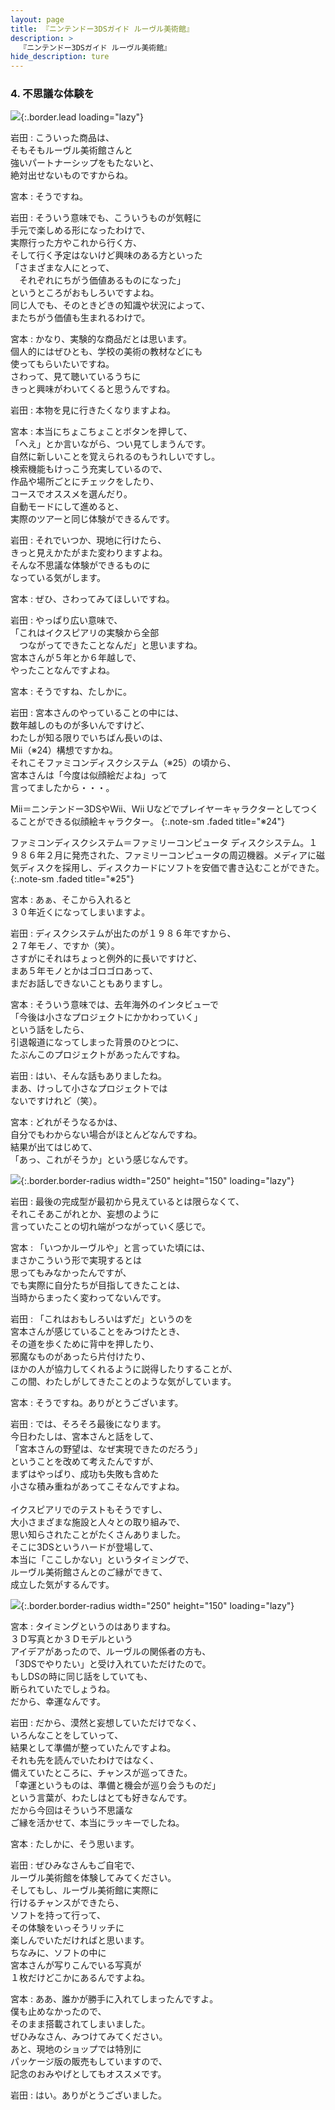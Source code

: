 ```yaml
---
layout: page
title: 『ニンテンドー3DSガイド ルーヴル美術館』
description: >
  『ニンテンドー3DSガイド ルーヴル美術館』
hide_description: ture
---
```


### 4. 不思議な体験を

![](/interviews/jp/3ds/al8j/vol1/img/mainvisual4.jpg){:.border.lead loading="lazy"}

岩田
: こういった商品は、<br>そもそもルーヴル美術館さんと<br>強いパートナーシップをもたないと、<br>絶対出せないものですからね。

宮本
: そうですね。

岩田
: そういう意味でも、こういうものが気軽に<br>手元で楽しめる形になったわけで、<br>実際行った方やこれから行く方、<br>そして行く予定はないけど興味のある方といった<br>「さまざまな人にとって、<br>　それぞれにちがう価値あるものになった」<br>というところがおもしろいですよね。<br>同じ人でも、そのときどきの知識や状況によって、<br>またちがう価値も生まれるわけで。

宮本
: かなり、実験的な商品だとは思います。<br>個人的にはぜひとも、学校の美術の教材などにも<br>使ってもらいたいですね。<br>さわって、見て聴いているうちに<br>きっと興味がわいてくると思うんですね。

岩田
: 本物を見に行きたくなりますよね。

宮本
: 本当にちょこちょことボタンを押して、<br>「へえ」とか言いながら、つい見てしまうんです。<br>自然に新しいことを覚えられるのもうれしいですし。<br>検索機能もけっこう充実しているので、<br>作品や場所ごとにチェックをしたり、<br>コースでオススメを選んだり。<br>自動モードにして進めると、<br>実際のツアーと同じ体験ができるんです。

岩田
: それでいつか、現地に行けたら、<br>きっと見えかたがまた変わりますよね。<br>そんな不思議な体験ができるものに<br>なっている気がします。

宮本
: ぜひ、さわってみてほしいですね。

岩田
: やっぱり広い意味で、<br>「これはイクスピアリの実験から全部<br>　つながってできたことなんだ」と思いますね。<br>宮本さんが５年とか６年越しで、<br>やったことなんですよね。

宮本
: そうですね、たしかに。

岩田
: 宮本さんのやっていることの中には、<br>数年越しのものが多いんですけど、<br>わたしが知る限りでいちばん長いのは、<br>Mii（※24）構想ですかね。<br>それこそファミコンディスクシステム（※25）の頃から、<br>宮本さんは「今度は似顔絵だよね」って<br>言ってましたから・・・。


Mii＝ニンテンドー3DSやWii、Wii Uなどでプレイヤーキャラクターとしてつくることができる似顔絵キャラクター。
{:.note-sm .faded title="※24"}


ファミコンディスクシステム＝ファミリーコンピュータ ディスクシステム。１９８６年２月に発売された、ファミリーコンピュータの周辺機器。メディアに磁気ディスクを採用し、ディスクカードにソフトを安価で書き込むことができた。
{:.note-sm .faded title="※25"}

宮本
: あぁ、そこから入れると<br>３０年近くになってしまいますよ。

岩田
: ディスクシステムが出たのが１９８６年ですから、<br>２７年モノ、ですか（笑）。<br>さすがにそれはちょっと例外的に長いですけど、<br>まあ５年モノとかはゴロゴロあって、<br>まだお話しできないこともありますし。

宮本
: そういう意味では、去年海外のインタビューで<br>「今後は小さなプロジェクトにかかわっていく」<br>という話をしたら、<br>引退報道になってしまった背景のひとつに、<br>たぶんこのプロジェクトがあったんですね。

岩田
: はい、そんな話もありましたね。<br>まあ、けっして小さなプロジェクトでは<br>ないですけれど（笑）。

宮本
: どれがそうなるかは、<br>自分でもわからない場合がほとんどなんですね。<br>結果が出てはじめて、<br>「あっ、これがそうか」という感じなんです。

![](/interviews/jp/3ds/al8j/vol1/img/photo8.jpg){:.border.border-radius width="250" height="150"  loading="lazy"}

岩田
: 最後の完成型が最初から見えているとは限らなくて、<br>それこそあこがれとか、妄想のように<br>言っていたことの切れ端がつながっていく感じで。

宮本
: 「いつかルーヴルや」と言っていた頃には、<br>まさかこういう形で実現するとは<br>思ってもみなかったんですが、<br>でも実際に自分たちが目指してきたことは、<br>当時からまったく変わってないんです。

岩田
: 「これはおもしろいはずだ」というのを<br>宮本さんが感じていることをみつけたとき、<br>その道を歩くために背中を押したり、<br>邪魔なものがあったら片付けたり、<br>ほかの人が協力してくれるように説得したりすることが、<br>この間、わたしがしてきたことのような気がしています。

宮本
: そうですね。ありがとうございます。

岩田
: では、そろそろ最後になります。<br>今日わたしは、宮本さんと話をして、<br>「宮本さんの野望は、なぜ実現できたのだろう」<br>ということを改めて考えたんですが、<br>まずはやっぱり、成功も失敗も含めた<br>小さな積み重ねがあってこそなんですよね。<br><br>イクスピアリでのテストもそうですし、<br>大小さまざまな施設と人々との取り組みで、<br>思い知らされたことがたくさんありました。<br>そこに3DSというハードが登場して、<br>本当に「ここしかない」というタイミングで、<br>ルーヴル美術館さんとのご縁ができて、<br>成立した気がするんです。

![](/interviews/jp/3ds/al8j/vol1/img/photo9.jpg){:.border.border-radius width="250" height="150"  loading="lazy"}

宮本
: タイミングというのはありますね。<br>３Ｄ写真とか３Ｄモデルという<br>アイデアがあったので、ルーヴルの関係者の方も、<br>「3DSでやりたい」と受け入れていただけたので。<br>もしDSの時に同じ話をしていても、<br>断られていたでしょうね。<br>だから、幸運なんです。

岩田
: だから、漠然と妄想していただけでなく、<br>いろんなことをしていって、<br>結果として準備が整っていたんですよね。<br>それも先を読んでいたわけではなく、<br>備えていたところに、チャンスが巡ってきた。<br>「幸運というものは、準備と機会が巡り会うものだ」<br>という言葉が、わたしはとても好きなんです。<br>だから今回はそういう不思議な<br>ご縁を活かせて、本当にラッキーでしたね。

宮本
: たしかに、そう思います。

岩田
: ぜひみなさんもご自宅で、<br>ルーヴル美術館を体験してみてください。<br>そしてもし、ルーヴル美術館に実際に<br>行けるチャンスができたら、<br>ソフトを持って行って、<br>その体験をいっそうリッチに<br>楽しんでいただければと思います。<br>ちなみに、ソフトの中に<br>宮本さんが写りこんでいる写真が<br>１枚だけどこかにあるんですよね。

宮本
: ああ、誰かが勝手に入れてしまったんですよ。<br>僕も止めなかったので、<br>そのまま搭載されてしまいました。<br>ぜひみなさん、みつけてみてください。<br>あと、現地のショップでは特別に<br>パッケージ版の販売もしていますので、<br>記念のおみやげとしてもオススメです。

岩田
: はい。ありがとうございました。
